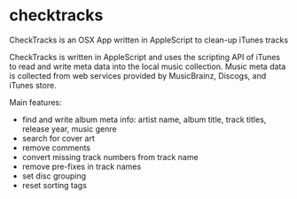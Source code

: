 checktracks
===========

CheckTracks is an OSX App written in AppleScript to clean-up iTunes tracks

CheckTracks is written in AppleScript and uses the scripting API of iTunes to read and write 
meta data into the local music collection. Music meta data is collected from web services 
provided by MusicBrainz, Discogs, and iTunes store.  

Main features:
* find and write album meta info: artist name, album title, track titles, release year, music genre
* search for cover art
* remove comments
* convert missing track numbers from track name
* remove pre-fixes in track names
* set disc grouping
* reset sorting tags
